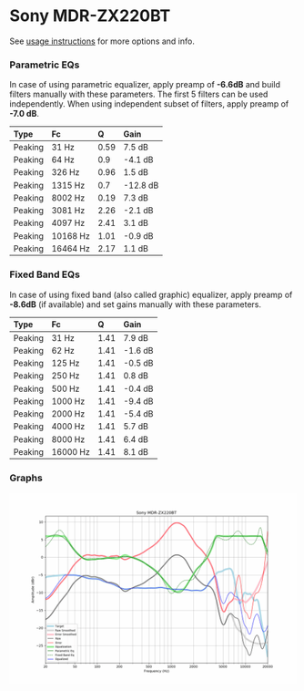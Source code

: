 # Sony MDR-ZX220BT
See [usage instructions](https://github.com/jaakkopasanen/AutoEq#usage) for more options and info.

### Parametric EQs
In case of using parametric equalizer, apply preamp of **-6.6dB** and build filters manually
with these parameters. The first 5 filters can be used independently.
When using independent subset of filters, apply preamp of **-7.0 dB**.

| Type    | Fc       |    Q | Gain     |
|:--------|:---------|:-----|:---------|
| Peaking | 31 Hz    | 0.59 | 7.5 dB   |
| Peaking | 64 Hz    | 0.9  | -4.1 dB  |
| Peaking | 326 Hz   | 0.96 | 1.5 dB   |
| Peaking | 1315 Hz  | 0.7  | -12.8 dB |
| Peaking | 8002 Hz  | 0.19 | 7.3 dB   |
| Peaking | 3081 Hz  | 2.26 | -2.1 dB  |
| Peaking | 4097 Hz  | 2.41 | 3.1 dB   |
| Peaking | 10168 Hz | 1.01 | -0.9 dB  |
| Peaking | 16464 Hz | 2.17 | 1.1 dB   |

### Fixed Band EQs
In case of using fixed band (also called graphic) equalizer, apply preamp of **-8.6dB**
(if available) and set gains manually with these parameters.

| Type    | Fc       |    Q | Gain    |
|:--------|:---------|:-----|:--------|
| Peaking | 31 Hz    | 1.41 | 7.9 dB  |
| Peaking | 62 Hz    | 1.41 | -1.6 dB |
| Peaking | 125 Hz   | 1.41 | -0.5 dB |
| Peaking | 250 Hz   | 1.41 | 0.8 dB  |
| Peaking | 500 Hz   | 1.41 | -0.4 dB |
| Peaking | 1000 Hz  | 1.41 | -9.4 dB |
| Peaking | 2000 Hz  | 1.41 | -5.4 dB |
| Peaking | 4000 Hz  | 1.41 | 5.7 dB  |
| Peaking | 8000 Hz  | 1.41 | 6.4 dB  |
| Peaking | 16000 Hz | 1.41 | 8.1 dB  |

### Graphs
![](./Sony%20MDR-ZX220BT.png)